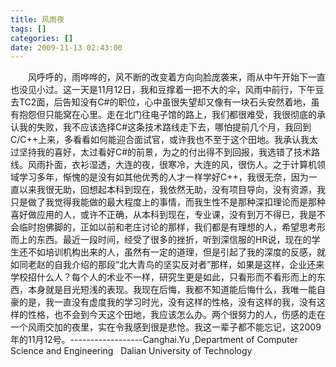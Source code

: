 ```yaml
---
title: 风雨夜
tags: []
categories: []
date: 2009-11-13 02:43:00 
---
```



&emsp;&emsp;风呼呼的，雨哗哗的，风不断的改变着方向向脸庞袭来，雨从中午开始下一直也没见小过。这一天是11月12日，我和豆撑着一把不大的伞，风雨中前行，下午豆去TC2面，后告知没有C#的职位，心中虽很失望却又像有一块石头安然着地，虽有抱怨但只能窝在心里。走在北门往电子馆的路上，我们都很难受，我很彻底的承认我的失败，我不应该选择C#这条技术路线走下去，哪怕提前几个月，我回到C/C++上来，多看看如何能迎合面试官，或许我也不至于这个田地。我承认我太过坚持我的喜好，太过看好C#的前景，为之的付出得不到回报，我选错了技术路线。风雨扑面，衣衫湿透，大连的夜，很寒冷，大连的风，很伤人。之于计算机领域学习多年，惭愧的是没有如其他优秀的人才一样学好C++，我很无奈，因为一直以来我很无助，回想起本科到现在，我依然无助，没有项目导向，没有资源，我只是做了我觉得我能做的最大程度上的事情，而我生性不是那种深扣理论而是那种喜好做应用的人，或许不正确，从本科到现在，专业课，没有到万不得已，我是不会临时抱佛脚的，正如以前和老庄讨论的那样，我们都是有理想的人，希望思考形而上的东西。最近一段时间，经受了很多的挫折，听到深信服的HR说，现在的学生还不如培训机构出来的人，虽然有一定的道理，但是引起了我的深度的反感，就如同老赵的自我介绍的那段“北大青鸟的坚实反对者”那样，如果是这样，企业还来学校招什么人？每个人的术业不一样，研究生更是如此，只看形而不看形而上的东西，本身就是目光短浅的表现。我现在后悔，我都不知道能后悔什么，我唯一能自豪的是，我一直没有虚度我的学习时光，没有这样的性格，没有这样的我，没有这样的性格，也不会到今天这个田地，我应该怎么办。两个很努力的人，伤感的走在一个风雨交加的夜里，实在令我感到很是悲怆。我这一辈子都不能忘记，这2009年的11月12号。------------------Canghai.Yu ,Department of Computer Science and Engineering   Dalian University of Technology